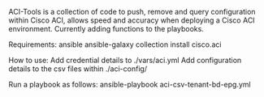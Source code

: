 ACI-Tools is a collection of code to push, remove and query configuration within Cisco ACI, allows speed and accuracy when deploying a Cisco ACI environment. Currently adding functions to the playbooks.

Requirements:
ansible
ansible-galaxy collection install cisco.aci


How to use:
Add credential details to ./vars/aci.yml
Add configuration details to the csv files within ./aci-config/

Run a playbook as follows:
ansible-playbook aci-csv-tenant-bd-epg.yml
